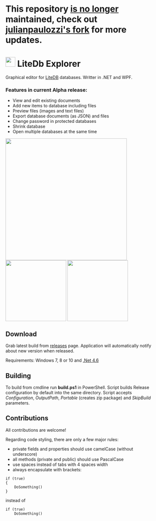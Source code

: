 # This repository [is no longer](https://github.com/JosefNemec/LiteDbExplorer/issues/34#issuecomment-432939390) maintained, check out [julianpaulozzi's fork](https://github.com/julianpaulozzi/LiteDbExplorer) for more updates.

# <img src="https://github.com/JosefNemec/LiteDbExplorer/blob/master/source/LiteDbExplorer/Images/icon.png" width="32">  LiteDb Explorer
Graphical editor for [LiteDB](https://github.com/mbdavid/LiteDB) databases. Writter in .NET and WPF.

### Features in current Alpha release:
* View and edit existing documents
* Add new items to database including files
* Preview files (images and text files)
* Export database documents (as JSON) and files
* Change password in protected databases
* Shrink database
* Open multiple databases at the same time
<p>
<img align="center" src="https://raw.githubusercontent.com/JosefNemec/LiteDbExplorer/master/web/screen1.png" width="400" >
<img align="center" src="https://raw.githubusercontent.com/JosefNemec/LiteDbExplorer/master/web/screen2.png" width="200" >
<img align="center" src="https://raw.githubusercontent.com/JosefNemec/LiteDbExplorer/master/web/screen3.png" width="200" >
</p>

Download
---------

Grab latest build from [releases](https://github.com/JosefNemec/LiteDbExplorer/releases) page.
Application will automatically notify about new version when released.

Requirements: Windows 7, 8 or 10 and [.Net 4.6](https://www.microsoft.com/en-us/download/details.aspx?id=53344)

Building
---------

To build from cmdline run **build.ps1** in PowerShell. Script builds Release configuration by default into the same directory. Script accepts *Configuration*, *OutputPath*, *Portable* (creates zip package) and *SkipBuild* parameters.

Contributions
---------

All contributions are welcome!

Regarding code styling, there are only a few major rules:
* private fields and properties should use camelCase (without underscore)
* all methods (private and public) should use PascalCase
* use spaces instead of tabs with 4 spaces width
* always encapsulate with brackets:
```
if (true)
{
    DoSomething()
}
```
instead of 
```
if (true)
    DoSomething()
```
